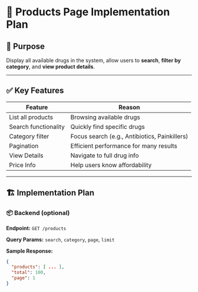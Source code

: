 # 🧪 Products Page Implementation Plan

## 🎯 Purpose

Display all available drugs in the system, allow users to **search**, **filter by category**, and **view product details**.

---

## ✅ Key Features

| Feature              | Reason                                                    |
|----------------------|-----------------------------------------------------------|
| List all products    | Browsing available drugs                                  |
| Search functionality | Quickly find specific drugs                               |
| Category filter      | Focus search (e.g., Antibiotics, Painkillers)             |
| Pagination           | Efficient performance for many results                    |
| View Details         | Navigate to full drug info                                |
| Price Info           | Help users know affordability                             |

---

## 🏗️ Implementation Plan

### 📦 Backend (optional)

**Endpoint:** `GET /products`

**Query Params:** `search`, `category`, `page`, `limit`

**Sample Response:**
```json
{
  "products": [ ... ],
  "total": 100,
  "page": 1
}
